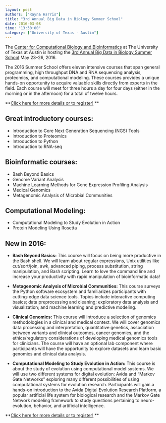 ```yaml
---
layout: post
authors: ["Rayna Harris"]
title: "3rd Annual Big Data in Biology Summer School"
date: 2016-03-08
time: "13:30:00"
category: ["University of Texas - Austin"]
---
```


The [Center for Computational Biology and Bioinformatics](http://ccbb.biosci.utexas.edu) at The University of Texas at Austin is hosting the [3rd Annual Big Data in Biology Summer School](http://ccbb.biosci.utexas.edu/summerschool.html) May 23–26, 2016.

The 2016 Summer School offers eleven intensive courses that span general programming, high throughput DNA and RNA sequencing analysis, proteomics, and computational modeling. These courses provides a unique hands-on opportunity to acquire valuable skills directly from experts in the field. Each course will meet for three hours a day for four days (either in the morning or in the afternoon) for a total of twelve hours. 

**[Click here for more details or to register!](http://ccbb.biosci.utexas.edu/summerschool.html) **

## Great introductory courses:
- Introduction to Core Next Generation Sequencing (NGS) Tools
- Introduction to Proteomics
- Introduction to Python
- Introduction to RNA-seq

## Bioinformatic courses:
- Bash Beyond Basics
- Genome Variant Analysis
- Machine Learning Methods for Gene Expression Profiling Analysis
- Medical Genomics
- Metagenomic Analysis of Microbial Communities

## Computational Modeling:
- Computational Modeling to Study Evolution in Action
- Protein Modeling Using Rosetta

## New in 2016:
- **Bash Beyond Basics:** This course will focus on being more productive in the Bash shell. We will learn about regular expressions, Unix utilities like cut/sort/join, awk, advanced piping, process substitution, string manipulation, and Bash scripting. Learn to love the command line and increase your productivity with rapid manipulation of bioinformatic data!

- **Metagenomic Analysis of Microbial Communities:** This course surveys the Python software ecosystem and familiarizes participants with cutting-edge data science tools. Topics include interactive computing basics; data preprocessing and cleaning; exploratory data analysis and visualization; and machine learning and predictive modeling. 

- **Clinical Genomics:** This course will introduce a selection of genomics methodologies in a clinical and medical context. We will cover genomics data processing and interpretation, quantitative genetics, association between variants and clinical outcomes, cancer genomics, and the ethics/regulatory considerations of developing medical genomics tools for clinicians. The course will have an optional lab component where participants will have the opportunity to explore datasets and learn basic genomics and clinical data analysis.

- **Computational Modeling to Study Evolution in Action:** This course is about the study of evolution using computational model systems. We will use two different systems for digital evolution: Avida and “Markov Gate Networks” exploring many different possibilities of using computational systems for evolution research. Participants will gain a hands-on introduction to the Avida Digital Evolution Research Platform, a popular artificial life system for biological research and the Markov Gate Network modeling framework to study questions pertaining to neuro-evolution, behavior, and artificial intelligence.

**[Click here for more details or to register!](http://ccbb.biosci.utexas.edu/summerschool.html) **

